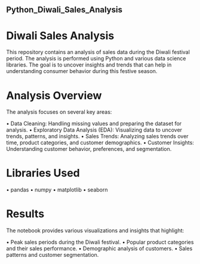 ## Python_Diwali_Sales_Analysis

# Diwali Sales Analysis

This repository contains an analysis of sales data during the Diwali festival period. The analysis is performed using Python and various data science libraries. The goal is to uncover insights and trends that can help in understanding consumer behavior during this festive season.

# Analysis Overview

The analysis focuses on several key areas:

• Data Cleaning: Handling missing values and preparing the dataset for analysis.
• Exploratory Data Analysis (EDA): Visualizing data to uncover trends, patterns, and insights.
• Sales Trends: Analyzing sales trends over time, product categories, and customer demographics.
• Customer Insights: Understanding customer behavior, preferences, and segmentation.

# Libraries Used

• pandas
• numpy
• matplotlib
• seaborn

# Results

The notebook provides various visualizations and insights that highlight:

• Peak sales periods during the Diwali festival.
• Popular product categories and their sales performance.
• Demographic analysis of customers.
• Sales patterns and customer segmentation.

